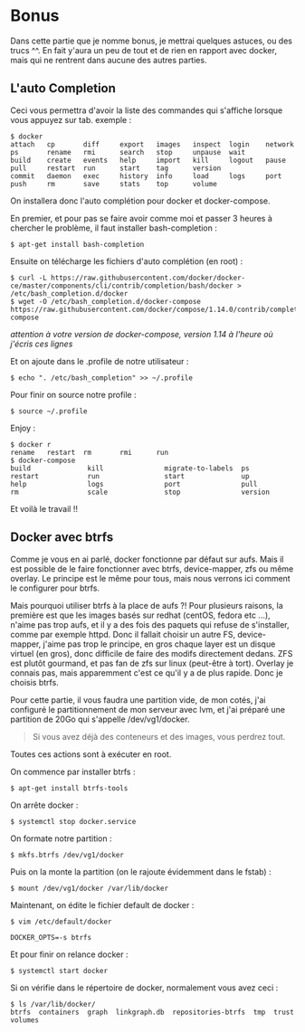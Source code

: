 # Bonus
Dans cette partie que je nomme bonus, je mettrai quelques astuces, ou des trucs \^\^. En fait y'aura un peu de tout et de rien en rapport avec docker, mais qui ne rentrent dans aucune des autres parties.

## L'auto Completion
Ceci vous permettra d'avoir la liste des commandes qui s'affiche lorsque vous appuyez sur tab.
exemple :
```shell
$ docker
attach   cp       diff     export   images   inspect  login    network  ps       rename   rmi      search   stop     unpause  wait
build    create   events   help     import   kill     logout   pause    pull     restart  run      start    tag      version
commit   daemon   exec     history  info     load     logs     port     push     rm       save     stats    top      volume
```

On installera donc l'auto complétion pour docker et docker-compose.

En premier, et pour pas se faire avoir comme moi et passer 3 heures à chercher le problème, il faut installer bash-completion :
```shell
$ apt-get install bash-completion
```

Ensuite on télécharge les fichiers d'auto complétion (en root) :
```shell
$ curl -L https://raw.githubusercontent.com/docker/docker-ce/master/components/cli/contrib/completion/bash/docker > /etc/bash_completion.d/docker
$ wget -O /etc/bash_completion.d/docker-compose https://raw.githubusercontent.com/docker/compose/1.14.0/contrib/completion/bash/docker-compose
```
*attention à votre version de docker-compose, version 1.14 à l'heure où j'écris ces lignes*

Et on ajoute dans le .profile de notre utilisateur :
```shell
$ echo ". /etc/bash_completion" >> ~/.profile
```
Pour finir on source notre profile :
```shell
$ source ~/.profile
```

Enjoy :
```shell
$ docker r
rename   restart  rm       rmi      run
$ docker-compose
build              kill               migrate-to-labels  ps                 restart            run                start              up
help               logs               port               pull               rm                 scale              stop               version
```

Et voilà le travail !!

## Docker avec btrfs
Comme je vous en ai parlé, docker fonctionne par défaut sur aufs. Mais il est possible de le faire fonctionner avec btrfs, device-mapper, zfs ou même overlay. Le principe est le même pour tous, mais nous verrons ici comment le configurer pour btrfs.

Mais pourquoi utiliser btrfs à la place de aufs ?!
Pour plusieurs raisons, la première est que les images basés sur redhat (centOS, fedora etc ...), n'aime pas trop aufs, et il y a des fois des paquets qui refuse de s'installer, comme par exemple httpd.
Donc il fallait choisir un autre FS, device-mapper, j'aime pas trop le principe, en gros chaque layer est un disque virtuel (en gros), donc difficile de faire des modifs directement dedans.
ZFS est plutôt gourmand, et pas fan de zfs sur linux (peut-être à tort).
Overlay je connais pas, mais apparemment c'est ce qu'il y a de plus rapide.
Donc je choisis btrfs.

Pour cette partie, il vous faudra une partition vide, de mon cotés, j'ai configuré le partitionnement de mon serveur avec lvm, et j'ai préparé une partition de 20Go qui s'appelle /dev/vg1/docker.

> Si vous avez déjà des conteneurs et des images, vous perdrez tout.

Toutes ces actions sont à exécuter en root.

On commence par installer btrfs :
```shell
$ apt-get install btrfs-tools
```

On arrête docker :
```shell
$ systemctl stop docker.service
```

On formate notre partition :
```shell
$ mkfs.btrfs /dev/vg1/docker
```

Puis on la monte la partition (on le rajoute évidemment dans le fstab) :
```shell
$ mount /dev/vg1/docker /var/lib/docker
```

Maintenant, on édite le fichier default de docker :
```shell
$ vim /etc/default/docker

DOCKER_OPTS=-s btrfs
```

Et pour finir on relance docker :
```shell
$ systemctl start docker
```

Si on vérifie dans le répertoire de docker, normalement vous avez ceci :
```shell
$ ls /var/lib/docker/
btrfs  containers  graph  linkgraph.db  repositories-btrfs  tmp  trust  volumes
```

